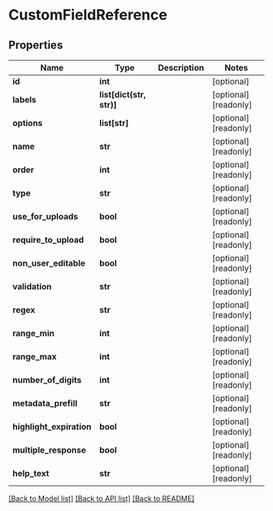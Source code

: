 # CustomFieldReference

## Properties

Name | Type | Description | Notes
------------ | ------------- | ------------- | -------------
**id** | **int** |  | [optional] 
**labels** | **list[dict(str, str)]** |  | [optional] [readonly] 
**options** | **list[str]** |  | [optional] [readonly] 
**name** | **str** |  | [optional] [readonly] 
**order** | **int** |  | [optional] [readonly] 
**type** | **str** |  | [optional] [readonly] 
**use_for_uploads** | **bool** |  | [optional] [readonly] 
**require_to_upload** | **bool** |  | [optional] [readonly] 
**non_user_editable** | **bool** |  | [optional] [readonly] 
**validation** | **str** |  | [optional] [readonly] 
**regex** | **str** |  | [optional] [readonly] 
**range_min** | **int** |  | [optional] [readonly] 
**range_max** | **int** |  | [optional] [readonly] 
**number_of_digits** | **int** |  | [optional] [readonly] 
**metadata_prefill** | **str** |  | [optional] [readonly] 
**highlight_expiration** | **bool** |  | [optional] [readonly] 
**multiple_response** | **bool** |  | [optional] [readonly] 
**help_text** | **str** |  | [optional] [readonly] 

[[Back to Model list]](../#documentation-for-models) [[Back to API list]](../#documentation-for-api-endpoints) [[Back to README]](../)



